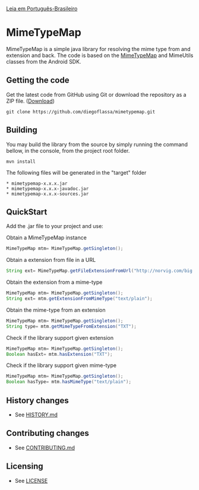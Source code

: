 [Leia em Português-Brasileiro](README.ptBR.md)
# MimeTypeMap

MimeTypeMap is a simple java library for resolving the mime type from and extension and back.
The code is based on the [MimeTypeMap](https://developer.android.com/reference/android/webkit/MimeTypeMap.html) and MimeUtils classes from the Android SDK.


## Getting the code

Get the latest code from GitHub using Git or download the repository as a ZIP file.
([Download](https://github.com/diegoflassa/mimetypemap/archive/master.zip))


    git clone https://github.com/diegoflassa/mimetypemap.git


## Building

You may build the library from the source by simply running the command bellow, in the console, from the project root folder.

```maven
mvn install
```

The following files will be generated in the "target" folder

```
* mimetypemap-x.x.x.jar
* mimetypemap-x.x.x-javadoc.jar
* mimetypemap-x.x.x-sources.jar
```


## QuickStart

Add the .jar file to your project and use:


Obtain a MimeTypeMap instance

```java
MimeTypeMap mtm= MimeTypeMap.getSingleton();
```

Obtain a extension from file in a URL

```java
String ext= MimeTypeMap.getFileExtensionFromUrl("http://norvig.com/big.txt");
```

Obtain the extension from a mime-type

```java
MimeTypeMap mtm= MimeTypeMap.getSingleton();
String ext= mtm.getExtensionFromMimeType("text/plain");
```

Obtain the mime-type from an extension

```java
MimeTypeMap mtm= MimeTypeMap.getSingleton();
String type= mtm.getMimeTypeFromExtension("TXT");
```

Check if the library support given extension

```java
MimeTypeMap mtm= MimeTypeMap.getSingleton();
Boolean hasExt= mtm.hasExtension("TXT");
```

Check if the library support given mime-type

```java
MimeTypeMap mtm= MimeTypeMap.getSingleton();
Boolean hasType= mtm.hasMimeType("text/plain");
```


## History changes

* See [HISTORY.md](HISTORY.md)


## Contributing changes

* See [CONTRIBUTING.md](CONTRIBUTING.md)


## Licensing

* See [LICENSE](LICENSE)
